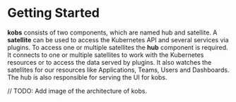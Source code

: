 # Getting Started

**kobs** consists of two components, which are named hub and satellite. A **satellite** can be used to access the Kubernetes API and several services via plugins. To access one or multiple satellites the **hub** component is required. It connects to one or multiple satellites to work with the Kubernetes resources or to access the data served by plugins. It also watches the satellites for our resources like Applications, Teams, Users and Dashboards. The hub is also responsible for serving the UI for kobs.

// TODO: Add image of the architecture of kobs.
